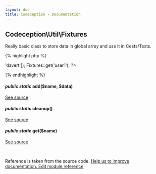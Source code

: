```yaml
---
layout: doc
title: Codeception - Documentation
---
```



## Codeception\Util\Fixtures



Really basic class to store data in global array and use it in Cests/Tests.

{% highlight php %}

<?php
Fixtures::add('user1', ['name' => 'davert']);
Fixtures::get('user1');

?>

{% endhighlight %}


#### *public static* add($name, $data) 

[See source](https://github.com/Codeception/Codeception/blob/2.0/src/Codeception/Util/Fixtures.php#L21)

#### *public static* cleanup() 

[See source](https://github.com/Codeception/Codeception/blob/2.0/src/Codeception/Util/Fixtures.php#L35)

#### *public static* get($name) 

[See source](https://github.com/Codeception/Codeception/blob/2.0/src/Codeception/Util/Fixtures.php#L26)
<p>&nbsp;</p><div class="alert alert-warning">Reference is taken from the source code. <a href="https://github.com/Codeception/Codeception/blob/2.0/src/Codeception/Util/Fixtures.php">Help us to improve documentation. Edit module reference</a></div>
